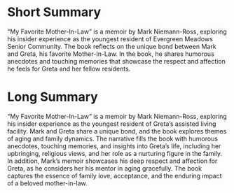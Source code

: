 # Short Summary

“My Favorite Mother-In-Law” is a memoir by Mark Niemann-Ross, exploring his insider experience as the youngest resident of Evergreen Meadows Senior Community. The book reflects on the unique bond between Mark and Greta, his favorite Mother-In-Law. In the book, he shares humorous anecdotes and touching memories that showcase the respect and affection he feels for Greta and her fellow residents.

# Long Summary

“My Favorite Mother-In-Law” is a memoir by Mark Niemann-Ross, exploring his insider experience as the youngest resident of Greta’s assisted living facility. Mark and Greta share a unique bond, and the book explores themes of aging and family dynamics. The narrative fills the book with humorous anecdotes, touching memories, and insights into Greta’s life, including her upbringing, religious views, and her role as a nurturing figure in the family. In addition, Mark’s memoir showcases his deep respect and affection for Greta, as he considers her his mentor in aging gracefully. The book captures the essence of family love, acceptance, and the enduring impact of a beloved mother-in-law.
